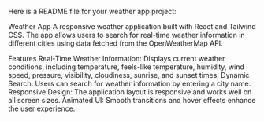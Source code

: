 
Here is a README file for your weather app project:

Weather App
A responsive weather application built with React and Tailwind CSS. The app allows users to search for real-time weather information in different cities using data fetched from the OpenWeatherMap API.

Features
Real-Time Weather Information: Displays current weather conditions, including temperature, feels-like temperature, humidity, wind speed, pressure, visibility, cloudiness, sunrise, and sunset times.
Dynamic Search: Users can search for weather information by entering a city name.
Responsive Design: The application layout is responsive and works well on all screen sizes.
Animated UI: Smooth transitions and hover effects enhance the user experience.
